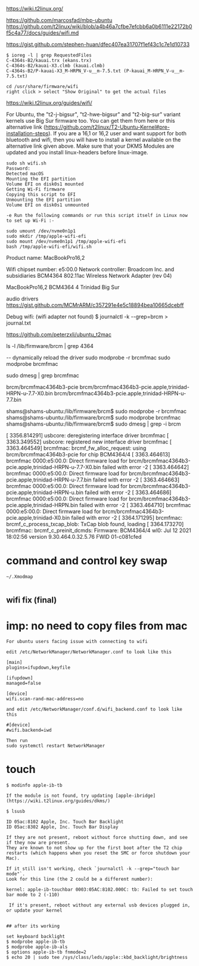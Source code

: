 https://wiki.t2linux.org/

https://github.com/marcosfad/mbp-ubuntu
https://github.com/t2linux/wiki/blob/a4b46a7cfbe7efcbb6a0b6111e22172b0f5c4a77/docs/guides/wifi.md

https://gist.github.com/stephen-huan/dfec407ea31707f1ef43c1c7e1d10733

```
$ ioreg -l | grep RequestedFiles
C-4364s-B2/kauai.trx (ekans.trx)
C-4364s-B2/kauai-X3.clmb (kauai.clmb)
C-4364s-B2/P-kauai-X3_M-HRPN_V-u__m-7.5.txt (P-kauai_M-HRPN_V-u__m-7.5.txt)

cd /usr/share/firmware/wifi
right click > select "Show Original" to get the actual files
```

https://wiki.t2linux.org/guides/wifi/

For Ubuntu, the "t2-j-bigsur", "t2-hwe-bigsur" and "t2-big-sur" variant kernels use Big Sur firmware too. 
You can get them from here or this alternative link (https://github.com/t2linux/T2-Ubuntu-Kernel#pre-installation-steps). 
If you are a 16,1 or 16,2 user and want support for both bluetooth and wifi, then you will have to install a kernel available on the alternative link given above. 
Make sure that your DKMS Modules are updated and you install linux-headers before linux-image.

```
sudo sh wifi.sh
Password:
Detected macOS
Mounting the EFI partition
Volume EFI on disk0s1 mounted
Getting Wi-Fi firmware
Copying this script to EFI
Unmounting the EFI partition
Volume EFI on disk0s1 unmounted

-e Run the following commands or run this script itself in Linux now to set up Wi-Fi :-

sudo umount /dev/nvme0n1p1
sudo mkdir /tmp/apple-wifi-efi
sudo mount /dev/nvme0n1p1 /tmp/apple-wifi-efi
bash /tmp/apple-wifi-efi/wifi.sh
```

Product name: MacBookPro16,2

Wifi chipset number: e5:00.0 Network controller: Broadcom Inc. and subsidiaries BCM4364 802.11ac Wireless Network Adapter (rev 04)

MacBookPro16,2 	BCM4364 	4 	Trinidad 	Big Sur

audio drivers
https://gist.github.com/MCMrARM/c357291e4e5c18894bea10665dcebff

Debug wifi: (wifi adapter not found)
$ journalctl -k --grep=brcm > journal.txt

https://github.com/peterzxli/ubuntu_t2mac

ls -l /lib/firmware/brcm | grep 4364

-- dynamically reload the driver
sudo modprobe -r brcmfmac
sudo modprobe brcmfmac

sudo dmesg | grep brcmfmac

brcm/brcmfmac4364b3-pcie
brcm/brcmfmac4364b3-pcie.apple,trinidad-HRPN-u-7.7-X0.bin
brcm/brcmfmac4364b3-pcie.apple,trinidad-HRPN-u-7.7.bin


shams@shams-ubuntu:/lib/firmware/brcm$ sudo modprobe -r brcmfmac
shams@shams-ubuntu:/lib/firmware/brcm$ sudo modprobe brcmfmac
shams@shams-ubuntu:/lib/firmware/brcm$ sudo dmesg | grep -i brcm

[ 3356.814291] usbcore: deregistering interface driver brcmfmac
[ 3363.349552] usbcore: registered new interface driver brcmfmac
[ 3363.464549] brcmfmac: brcmf_fw_alloc_request: using brcm/brcmfmac4364b3-pcie for chip BCM4364/4
[ 3363.464613] brcmfmac 0000:e5:00.0: Direct firmware load for brcm/brcmfmac4364b3-pcie.apple,trinidad-HRPN-u-7.7-X0.bin failed with error -2
[ 3363.464642] brcmfmac 0000:e5:00.0: Direct firmware load for brcm/brcmfmac4364b3-pcie.apple,trinidad-HRPN-u-7.7.bin failed with error -2
[ 3363.464663] brcmfmac 0000:e5:00.0: Direct firmware load for brcm/brcmfmac4364b3-pcie.apple,trinidad-HRPN-u.bin failed with error -2
[ 3363.464686] brcmfmac 0000:e5:00.0: Direct firmware load for brcm/brcmfmac4364b3-pcie.apple,trinidad-HRPN.bin failed with error -2
[ 3363.464710] brcmfmac 0000:e5:00.0: Direct firmware load for brcm/brcmfmac4364b3-pcie.apple,trinidad-X0.bin failed with error -2
[ 3364.171295] brcmfmac: brcmf_c_process_txcap_blob: TxCap blob found, loading
[ 3364.173270] brcmfmac: brcmf_c_preinit_dcmds: Firmware: BCM4364/4 wl0: Jul 12 2021 18:02:56 version 9.30.464.0.32.5.76 FWID 01-c081cfed

# command and control key swap

```
~/.Xmodmap


```


## wifi fix (final) 

# imp: no need to copy files from mac

```
For ubuntu users facing issue with connecting to wifi

edit /etc/NetworkManager/NetworkManager.conf to look like this

[main]
plugins=ifupdown,keyfile

[ifupdown]
managed=false

[device]
wifi.scan-rand-mac-address=no

and edit /etc/NetworkManager/conf.d/wifi_backend.conf to look like this

#[device]
#wifi.backend=iwd

Then run
sudo systemctl restart NetworkManager
```


# touch 

```
$ modinfo apple-ib-tb

If the module is not found, try updating [apple-ibridge](https://wiki.t2linux.org/guides/dkms/)

$ lsusb

ID 05ac:8102 Apple, Inc. Touch Bar Backlight
ID 05ac:8302 Apple, Inc. Touch Bar Display

If they are not present, reboot without force shutting down, and see if they now are present. 
They are known to not show up for the first boot after the T2 chip restarts (which happens when you reset the SMC or force shutdown your Mac).

If it still isn't working, check `journalctl -k --grep="touch bar mode"`. 
Look for this line (the 2 could be a different number):

kernel: apple-ib-touchbar 0003:05AC:8102.000C: tb: Failed to set touch bar mode to 2 (-110)

 If it's present, reboot without any external usb devices plugged in, or update your kernel
    

## after its working

set keyboard backlight
$ modprobe apple-ib-tb
$ modprobe apple-ib-als
$ options apple-ib-tb fnmode=2
$ echo 20 | sudo tee /sys/class/leds/apple::kbd_backlight/brightness

```